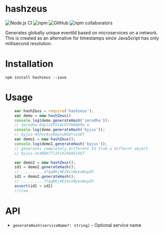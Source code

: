 # hashzeus

![Node.js CI](https://github.com/Jithinqw/hashzeus/workflows/Node.js%20CI/badge.svg)
![npm](https://img.shields.io/npm/dw/hashzeus)
![GitHub](https://img.shields.io/github/license/Jithinqw/hashzeus)
![npm collaborators](https://img.shields.io/npm/collaborators/hashzeus)

Generates globally unique eventId based on microservices on a network. 
This is created as an alternative for timestamps since JavaScript has only 
millisecond resolution.


# Installation

```npm install hashzeus --save```

# Usage

```javascript
    var hashZeus = require('hashzeus');
    var demo = new hashZeus()
    console.log(demo.generateHash('zerodha'));
    // zerodha-6dylVZFUl4cP3fH6bKRe.G
    console.log(demo.generateHash('byjus'));
    // byjus-4SFUv0vu06psuKOUYiw18T
    var demo1 = new hashZeus();
    console.log(demo1.generateHash('byjus')); 
    // generates completely different Id from a differnt object.
    // byjus-3s4REK77l2Fsh2hE8EIUGT

    var demo2 = new hashZeus();
    id1 = demo2.generateHash();
    // ..........37qqNkj4E24ulWyeuWxpZh
    id2 = demo2.generateHash();
    // ..........77qqNkj4E24ulWyeuWxpZh
    assert(id1 < id2)
    //true
```

# API 

 - `generateHash(serviceName?: string)` - Optional service name 